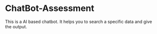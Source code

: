 # ChatBot-Assessment
This is a AI based chatbot. It helps you to search a specific data and give the output.
